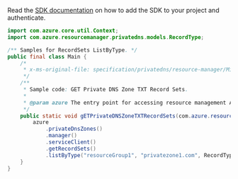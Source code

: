 Read the [SDK documentation](https://github.com/Azure/azure-sdk-for-java/blob/azure-resourcemanager_2.11.0/sdk/resourcemanager/azure-resourcemanager/README.md) on how to add the SDK to your project and authenticate.

```java
import com.azure.core.util.Context;
import com.azure.resourcemanager.privatedns.models.RecordType;

/** Samples for RecordSets ListByType. */
public final class Main {
    /*
     * x-ms-original-file: specification/privatedns/resource-manager/Microsoft.Network/stable/2018-09-01/examples/RecordSetTXTList.json
     */
    /**
     * Sample code: GET Private DNS Zone TXT Record Sets.
     *
     * @param azure The entry point for accessing resource management APIs in Azure.
     */
    public static void gETPrivateDNSZoneTXTRecordSets(com.azure.resourcemanager.AzureResourceManager azure) {
        azure
            .privateDnsZones()
            .manager()
            .serviceClient()
            .getRecordSets()
            .listByType("resourceGroup1", "privatezone1.com", RecordType.TXT, null, null, Context.NONE);
    }
}
```
